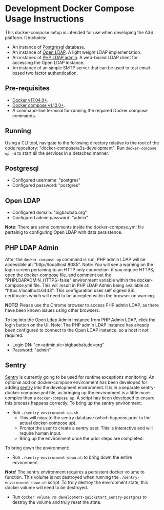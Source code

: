 # Development Docker Compose Usage Instructions

This docker-compose setup is intended for use when developing the A3S platform. It includes:
* An instance of [Postgresql](https://www.postgresql.org) database.
* An instance of [Open LDAP](https://www.openldap.org). A light weight LDAP implementation.
* An instanec of [PHP LDAP admin](https://www.openldap.org). A web-based LDAP client for accessing the Open LDAP instance.
* An instance of an simple SMTP server that can be used to test email-based two factor authentication.

## Pre-requisites

* [Docker v17.04.0+](http://docker.com).
* [Docker compose v1.13.0+](https://docs.docker.com/compose/).
* A command-line terminal for running the required Docker compose commands.

## Running

Using a CLI tool, navigate to the following directory relative to the root of the code repository: "docker-compose/a3s-development". Run ```docker-compose up -d``` to start all the services in a detached manner.

## Postgresql

* Configured username: "postgres"
* Configured password: "postgres"

## Open LDAP

* Configured domain: "bigbaobab.org"
* Configured admin password: "admin"

**Note:** There are some comments inside the docker-compose.yml file pertainig to configuring Open LDAP with data persistence.

## PHP LDAP Admin

After the ```docker-compose up``` command is run, PHP admin LDAP will be accessible at: "http://localhost:8085". Note: You will see a warning on the login screen pertaining to an HTTP only connection. if you require HTTPS, open the docker-compose file, and comment out the "PHPLDAPADMIN_HTTPS=false" environment variable within the docker-compose.yml file. This will result in PHP LDAP Admin being available at: "https://localhost:6443". This configuration uses self signed SSL certificates which will need to be accepted within the browser on warning.

**NOTE!** Please use the Chrome browser to access PHP admin LDAP, as there have been known issues using other browsers.

To log into the Open Ldap Admin instance from PHP Admin LDAP, click the login button on the UI. Note: The PHP admin LDAP instance has already been configured to connect to the Open LDAP instance, so a host it not required.

* Login DN: "cn=admin,dc=bigbaobab,dc=org"
* Password: "admin"

## Sentry

[Sentry](https://sentry.io/welcome/) is currently going to be used for runtime exceptions monitoring. An optional add on docker-compose environment has been developed for adding [sentry](https://sentry.io/welcome/) into the development environment. It is in a separate sentry-docker-compose.yml file, as bringing up the environment is a little more complex than a `docker-compose up`. A script has been developed to ensure this process happens correctly. To bring up the sentry environment:

* Run `./sentry-environment-up.sh`.
  * This will migrate the sentry database (which happens prior to the actual docker-compose up).
  * Prompt the user to create a sentry user. This is interactive and will require human input.
  * Bring up the environment once the prior steps are completed.

To bring down the environment:

* Run `./sentry-environment-down.sh` to bring down the entire environment.

**Note!** The sentry environment requires a persistent docker volume to function. This volume is not destroyed when running the `./sentry-environment-down.sh` script. To truly destroy the environment state, this docker volume will need to be destroyed.

* Run `docker volume rm development-quickstart_sentry-postgres` to destroy the volume and truly reset the state.

